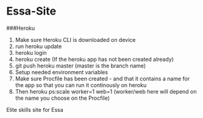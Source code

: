 # Essa-Site

###Heroku

1. Make sure Heroku CLI is downloaded on device
2. run heroku update
3. heroku login
4. heroku create (If the heroku app has not been created already)
5. git push heroku master (master is the branch name)
6. Setup needed environment variables
7. Make sure Procfile has been created - and that it contains a name for the app so that you can run it continously on heroku
8. Then heroku ps:scale worker=1 web=1 (worker/web here will depend on the name you choose on the Procfile)



Elite skills site for Essa
